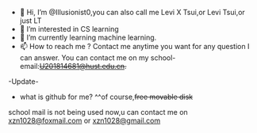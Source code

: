 - 👋 Hi, I’m @Illusionist0,you can also call me Levi X Tsui,or Levi Tsui,or just LT
- 👀 I’m interested in CS learning
- 🌱 I’m currently learning machine learning.
- 📫 How to reach me ?
Contact me anytime you want for any question I can answer.
You can contact me on my school-email:<s>U201814681@hust.edu.cn.</s>

-Update-

- what is github for me?
^^of course,<s>free movable disk</s>

school mail is not being used now,u can contact me on xzn1028@foxmail.com or xzn1028@gmail.com
<!---
Illusionist0/Illusionist0 is a ✨ special ✨ repository because its `README.md` (this file) appears on your GitHub profile.
You can click the Preview link to take a look at your changes.
--->
